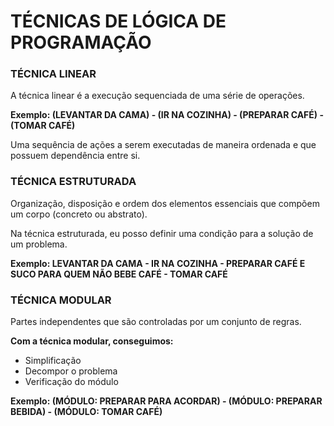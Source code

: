 # TÉCNICAS DE LÓGICA DE PROGRAMAÇÃO



### TÉCNICA LINEAR

A técnica linear é a execução sequenciada de uma série de operações. 

**Exemplo: (LEVANTAR DA CAMA) - (IR NA COZINHA) - (PREPARAR CAFÉ) - (TOMAR CAFÉ)**

Uma sequência de ações a serem executadas de maneira ordenada e que possuem dependência entre si.



### TÉCNICA ESTRUTURADA

Organização, disposição e ordem dos elementos essenciais que compõem um corpo (concreto ou abstrato). 

Na técnica estruturada, eu posso definir uma condição para a solução de um problema. 

**Exemplo: LEVANTAR DA CAMA - IR NA COZINHA - PREPARAR CAFÉ E SUCO PARA QUEM NÃO BEBE CAFÉ - TOMAR CAFÉ** 



### TÉCNICA MODULAR

Partes independentes que são controladas por um conjunto de regras.

**Com a técnica modular, conseguimos:**

- Simplificação
- Decompor o problema
- Verificação do módulo

**Exemplo: (MÓDULO: PREPARAR PARA ACORDAR) - (MÓDULO: PREPARAR BEBIDA) - (MÓDULO: TOMAR CAFÉ)**




